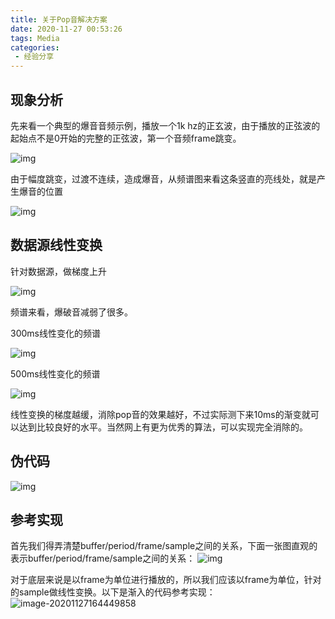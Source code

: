 ```yaml
---
title: 关于Pop音解决方案
date: 2020-11-27 00:53:26
tags: Media
categories:
 - 经验分享
---
```


## 现象分析

先来看一个典型的爆音音频示例，播放一个1k hz的正玄波，由于播放的正弦波的起始点不是0开始的完整的正弦波，第一个音频frame跳变。

![img](https://xuleilx.github.io/images/pop1.png)

由于幅度跳变，过渡不连续，造成爆音，从频谱图来看这条竖直的亮线处，就是产生爆音的位置

![img](https://xuleilx.github.io/images/pop2.png)


## 数据源线性变换

针对数据源，做梯度上升

![img](https://xuleilx.github.io/images/pop3.png)

频谱来看，爆破音减弱了很多。

300ms线性变化的频谱

![img](https://xuleilx.github.io/images/pop4.png)

500ms线性变化的频谱

![img](https://xuleilx.github.io/images/pop5.png)

线性变换的梯度越缓，消除pop音的效果越好，不过实际测下来10ms的渐变就可以达到比较良好的水平。当然网上有更为优秀的算法，可以实现完全消除的。

 

## 伪代码
![img](https://xuleilx.github.io/images/pop6.png)

 

## 参考实现

首先我们得弄清楚buffer/period/frame/sample之间的关系，下面一张图直观的表示buffer/period/frame/sample之间的关系：
![img](https://xuleilx.github.io/images/pop7.png)

对于底层来说是以frame为单位进行播放的，所以我们应该以frame为单位，针对的sample做线性变换。以下是渐入的代码参考实现：
![image-20201127164449858](https://xuleilx.github.io/images/pop8.png)

